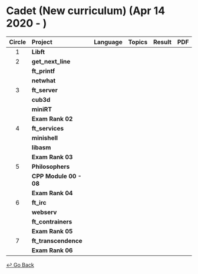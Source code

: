 # Cadet (New curriculum) (Apr 14 2020 - )



| Circle | Project                | Language | Topics | Result | PDF  |
| :----: | :--------------------- | :------: | :----- | :----: | :--- |
|   1    | **Libft**              |          |        |        |      |
|   2    | **get_next_line**      |          |        |        |      |
|        | **ft_printf**          |          |        |        |      |
|        | **netwhat**            |          |        |        |      |
|   3    | **ft_server**          |          |        |        |      |
|        | **cub3d**              |          |        |        |      |
|        | **miniRT**             |          |        |        |      |
|        | **Exam Rank 02**       |          |        |        |      |
|   4    | **ft_services**        |          |        |        |      |
|        | **minishell**          |          |        |        |      |
|        | **libasm**             |          |        |        |      |
|        | **Exam Rank 03**       |          |        |        |      |
|   5    | **Philosophers**       |          |        |        |      |
|        | **CPP Module 00 - 08** |          |        |        |      |
|        | **Exam Rank 04**       |          |        |        |      |
|   6    | **ft_irc**             |          |        |        |      |
|        | **webserv**            |          |        |        |      |
|        | **ft_contrainers**     |          |        |        |      |
|        | **Exam Rank 05**       |          |        |        |      |
|   7    | **ft_transcendence**   |          |        |        |      |
|        | **Exam Rank 06**       |          |        |        |      |



[↩️ Go Back](https://github.com/lisy0123/42)